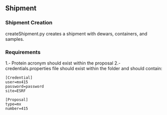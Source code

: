 ## Shipment

### Shipment Creation

createShipment.py creates a shipment with dewars, containers, and samples. 

### Requirements

1.- Protein acronym should exist within the proposal
2.- credentials.properties file should exist within the folder and should contain:
```
[Credential]
user=mx415	
password=password
site=ESRF

[Proposal]
type=mx
number=415

```
